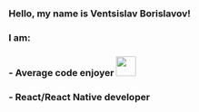 ### Hello, my name is Ventsislav Borislavov!

### I am:
### - Average code enjoyer <img src="https://user-images.githubusercontent.com/64546764/141463588-c5b393a9-7c5f-443f-8207-1c6138490de7.png" style="width: 35px; height: 35px;"/>
### - React/React Native developer

<!--
**VentsislavBorislavov/VentsislavBorislavov** is a ✨ _special_ ✨ repository because its `README.md` (this file) appears on your GitHub profile.

Here are some ideas to get you started:

- 🔭 I’m currently working on ...
- 🌱 I’m currently learning ...
- 👯 I’m looking to collaborate on ...
- 🤔 I’m looking for help with ...
- 💬 Ask me about ...
- 📫 How to reach me: ...
- 😄 Pronouns: ...
- ⚡ Fun fact: ...
-->

